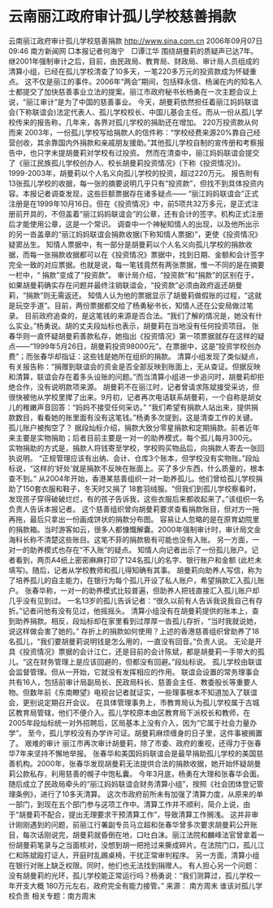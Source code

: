 # 云南丽江政府审计孤儿学校慈善捐款

云南丽江政府审计孤儿学校慈善捐款
http://www.sina.com.cn 2006年09月07日09:46 南方新闻网
□本报记者何海宁　□谭江华
围绕胡曼莉的质疑声已达7年。继2001年强制审计之后，目前，由民政局、教育局、财政局、审计局人员组成的清算小组，已经在孤儿学校清查了10多天，一笔220多万元的投资款成为怀疑重点。
这不仅是丽江的事件。2006年“两会”期间，包括释永信、杨澜在内的知名人士都提交了加快慈善事业立法的提案。丽江市政府秘书长杨勇在一次主题会议上说，“丽江审计”是为了中国的慈善事业。
今天，胡曼莉依然担任着丽江妈妈联谊会(下称联谊会)法定代表人、孤儿学校校长、中国儿基会主任。而从一份从孤儿学校传来的报告称，几年来，各界对孤儿学校的捐助还在增加。
220万投资款从何而来
2003年，一份孤儿学校写给捐款人的信件称：“学校经费来源20%靠自己经营创收，其余靠国内外捐款和亲戚朋友援助。”其他孤儿学校自制的宣传册和考察报告中，也只字未提胡曼莉对学校有过投资。
然而在清查中，丽江妈妈联谊会提交了《丽江民族孤儿学校创办人、校长胡曼莉投资情况》(下称《投资情况》)。 1999-2003年，胡曼莉以个人名义向孤儿学校的投资，超过220万元。
报告附有13张孤儿学校的收据，每一张的摘要说明几乎只有“投资款”，但找不到具体投资内容。本报记者调查发现，这些巨额票据存在诸多疑点——
“丽江妈妈联谊会”正式注册是在1999年10月16日。但在《投资情况》中，前5项共32万多元，是正式注册前开具的，不但盖着“丽江妈妈联谊会”的公章，还有会计的签字。机构正式注册后才能使用公章，这是一个常识。
调查中一个神秘知情人的出现，以及他所出示的另一沓盖章的“丽江妈妈联谊会捐款收据(下称知情人票据)”，更使《投资情况》疑窦丛生。
知情人票据中，有一部分是胡曼莉以个人名义向孤儿学校的捐款收据，而每一张捐款收据都可以在《投资情况》票据中，找到日期、金额和会计签字完全一致的对应票据。也就是说，每一笔钱竟然有两张票据，惟一不同的是在摘要一栏中，“ 捐款”变成了“投资款”。
审计局介绍，“投资款”和“捐款”的区别在于，如果胡曼莉确实存在问题并最终注销联谊会，“投资款”必须由政府返还胡曼莉，“捐款”则无需返还。
知情人认为他的票据显示了胡曼莉做假账的过程，“这就是玩空手道”。目前，两份票据都交给了杨勇秘书长，知情人还在公安局做过笔录。
目前政府追查的，是这笔钱的来源是否合法。“我们了解的情况是，她没有什么实业。”杨勇说。胡的丈夫段灿标也表示，胡曼莉在当地没有任何投资项目。
张春华则一直怀疑胡曼莉善款私存，她指出《投资情况》第一项票据就存在这样的疑点——“1999年5月26日，胡曼莉投资98000元”。在票据中，这是“投资学校创办费”；而张春华却指证：这些钱是她所在组织的捐款。
清算小组发现了类似疑点，有关报告称：“捐赠到联谊会的资金是否全部反映到账面上，无从查证。但据反映和清算，联谊会存在着多头设账的问题。”而当清算小组进一步追问时，胡曼莉却拒绝合作，没有说明款项来源。
胡曼莉不在丽江时，记者曾请求陈斌接受采访，但很快被他从学校里撵了出来。9月初，记者再次电话联系胡曼莉，一个自称是胡女儿的稚嫩声音回答：“妈妈不接受任何采访。”
“我们希望有捐款人站出来，提供捐款数目，看看她的账里面有没有这笔钱。”杨勇多次提到，这是清查工作的关键。
孤儿账户被掏空了？
据段灿标介绍，捐款大致分零星捐款和定期捐款。前者近年来主要是实物捐助；后者目前主要是一对一的助养模式，每个孤儿每月300元。
实物捐助的方式是，捐款人将钱寄至学校，学校购买物品后，向捐款人寄去一张回执说明。
“正规管理应该有出纳、会计、仓库3个账本，但学校没有实物账。”段灿标说，“这样的‘好处’就是捐款不反映在账面上。买了多少东西，什么质量的，根本查不到。”
从2004年开始，香港某慈善组织一对一助养孤儿。他们曾给孤儿学校捐助了150套衣服和鞋子，冬天时又捐了 18套羽绒服。“但我们到孤儿学校察看时，发现孩子穿得破破烂烂，有的孩子告诉我，这些衣服后来都收起来了。”该组织一名负责人告诉本报记者。
这个慈善组织曾向胡曼莉要求查看捐款账目，但对方一拖再拖，最后只拿出一份画成饼状的捐款分布图。
容易让人忽略的是在原育幼院里的捐款箱。当时游客如云，很多人都慷慨解囊。2000年强制审计时，审计局文金海科长称不清楚这些账目。这笔不菲的捐款极有可能也没有入账。
另一方面，一对一的助养模式也存在“不入账”的疑点。
知情人向记者出示了一份孤儿账户。记者看到，两页A4纸上密密麻麻打印了124名孤儿的名字、银行账户和金额 (此栏未填写)。随后，记者从学校教师和孤儿得知确有其事。
胡曼莉向助养人写信，称为了培养孤儿的自主能力，在银行为每个孤儿开设了私人账户，希望捐款汇入孤儿账户。
张春华称，一对一的助养模式比较普遍，但助养人把钱直接汇入孤儿账户却几乎没有见到过。
一名13岁的孤儿告诉记者：“很久以前有人告诉我说我自己有存折。”记者问他有没有见过，他摇摇头。
清算小组没有在胡曼莉提供的账本上，查到助养捐款。相反，段灿标却在家里看到过厚厚一沓孤儿存折，“当时我就说她，说这样做会害了她的。”
存折上的捐款如何使用？上述的香港慈善组织曾助养了18名孤儿，“我们要胡曼莉说明钱是怎么用的，一直没有回音。”负责人说。
无论是开具《投资情况》票据的会计江仁，还是目前的会计陈斌，都是胡曼莉一手带大的孤儿。“这在财务管理上是应该回避的，但都没有回避。”段灿标说。
孤儿学校由联谊会监督管理。但从一开始，它就没有发挥相应的作用。
联谊会设置的常务理事会共有16人，包括前审计局副局长、民政局科长、慈善会主任、教委股长等重要人物。但数年前《东南瞭望》电视台记者就证实，一些理事根本不知道加入了联谊会，更别说定期召开会议。
在具体管理事务上，市教育局认为孤儿学校属于古城区教育局管辖，他们不便介入。孤儿学校原本由区教育局下派校长和教师，在2005年段灿标统一对外招聘后，区局基本上没有介入，因为“它属于社会力量办学”。
至今，孤儿学校没有办学许可证。胡曼莉麻烦缠身的日子里，这件事被搁置了。
艰难的审计
丽江市再次审计胡曼莉，除了市委、政府的重视，还得力于张春华7年来坚持不懈地举报。
张春华和美国妈妈联谊会是最早捐助孤儿学校的美国慈善机构。2000年，张春华发现胡曼莉无法提供合法的捐款收据，她开始怀疑胡曼莉公款私存，利用慈善的幌子中饱私囊。
今年3月底，杨勇在大理和张春华会面。随后成立了民政局牵头的“丽江妈妈联谊会财务清算小组”，按照《社会团体登记管理条例》，进行了10多天清算。
这次市政府前所未有加强了清算力度，从原来的单一部门，到现在五个部门参与这项工作中。清算工作并不顺利，简介上说，由于“胡曼莉不配合，提出无理要求干预清算工作”，导致清算工作搁浅。
这并非审计刚刚遇到的问题，前丽江行署副专员马立超和张春华曾多次要求胡曼莉公开账目，每次话刚说完，胡曼莉就昏倒在地，口吐白沫。丽江法院和麟峰法官曾拿着一份胡曼莉笔录与之当面核对，没想到胡一把抢过来撕成碎片。在法院门口，孤儿江仁和陈斌殴打证人，开庭时乱踢桌椅，干扰正常审判程序。
另一方面，清算小组在银行对账上缺乏权限。同时，他们也无法找到捐赠人。
有人担心另一个问题：没有胡曼莉的光环，孤儿学校能正常运行吗？杨勇说：“我们测算过，孤儿学校一年开支大概 180万元左右，政府完全有能力接管。” 来源：
南方周末
谁该对孤儿学校负责
相关专题：南方周末 

